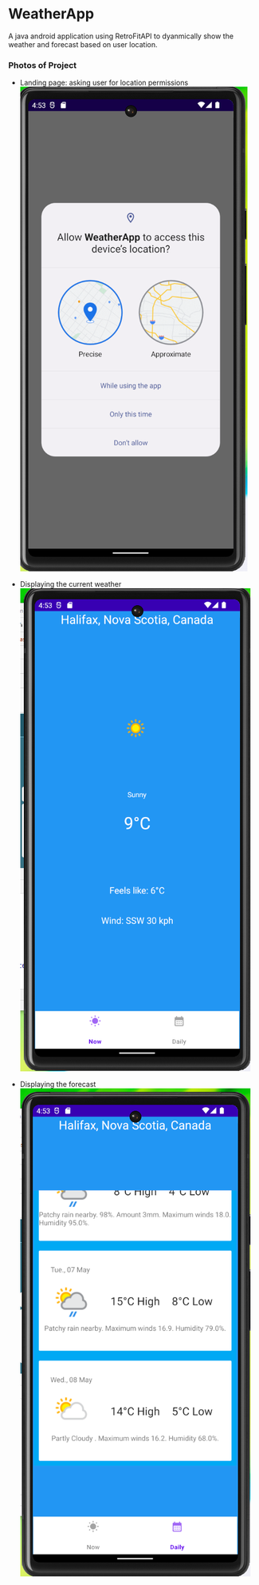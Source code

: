 # WeatherApp

A java android application using RetroFitAPI to dyanmically show the weather and forecast based on user location. 

### Photos of Project

- Landing page: asking user for location permissions
![](https://github.com/romelt777/WeatherApp/blob/main/readme_docs/landing_page.png)
  
- Displaying the current weather
![](https://github.com/romelt777/WeatherApp/blob/main/readme_docs/current_weather.png)

- Displaying the forecast
![](https://github.com/romelt777/WeatherApp/blob/main/readme_docs/forecast.png)
